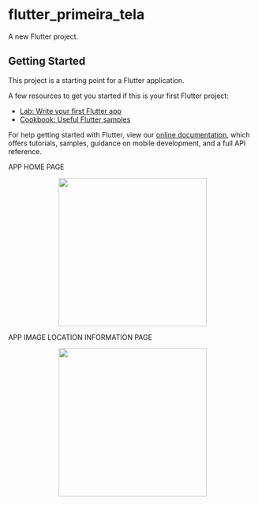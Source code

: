 # flutter_primeira_tela

A new Flutter project.

## Getting Started

This project is a starting point for a Flutter application.

A few resources to get you started if this is your first Flutter project:

- [Lab: Write your first Flutter app](https://flutter.dev/docs/get-started/codelab)
- [Cookbook: Useful Flutter samples](https://flutter.dev/docs/cookbook)

For help getting started with Flutter, view our
[online documentation](https://flutter.dev/docs), which offers tutorials,
samples, guidance on mobile development, and a full API reference.
                                                              
          
   APP HOME PAGE
                                  
  <div align="center">
<img src="https://user-images.githubusercontent.com/102036608/161277715-2c6e7a2e-6ef6-4730-9186-2185fb152cbc.jpeg" width="300px" />
</div>                                          
                
               
                                                          
   APP IMAGE LOCATION INFORMATION PAGE
                    
<div align="center">
<img src="https://user-images.githubusercontent.com/102036608/161280372-e240f996-b39d-4f24-aaf9-bb033210426c.jpeg" width="300px" />
</div>                                                                                                    

                                                                  
